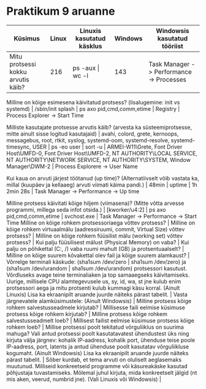 # Praktikum 9 aruanne
Küsimus | Linux | Linuxis kasutatud käsklus | Windows | Windowsis kasutatud tööriist
--- | --- | --- | --- | ---
Mitu protsessi kokku arvutis käib? | 216 | ps -aux &#124; wc -l | 143 | Task Manager -> Performance -> Processes

Milline on kõige esimesena käivitatud protsess? (lisalugemine: init vs systemd) | /sbin/init splash | ps axo pid,cmd,comm,etime | Registry | Process Explorer -> Start Time

Milliste kasutajate protsesse arvutis käib? (arvesta ka süsteemiprotsesse, mitte ainult sisse logitud kasutajaid) | avahi, colord, grete, kernoops, messagebus, root, rtkit, syslog, systemd-oom, systemd-resolve, systemd-timesync, USER | ps -eo user &#124; sort -u | ARMEI-W11\Grete, Font Driver Host\UMFD-0, Font Driver Host\UMFD-2, NT AUTHORITY\LOCAL SERVICE, NT AUTHORITY\NETWORK SERVICE, NT AUTHORITY\SYSTEM, Window Manager\DWM-2 | Process Explorere -> User Name

Kui kaua on arvuti järjest töötanud (up time)? (Alternatiivselt võib vastata ka, millal (kuupäev ja kellaaeg) arvuti viimati käima pandi.) | 48min | uptime | 1h 2min 28s | Task Manager -> Performance -> Up time

Milline protsess käivitati kõige hiljem (viimasena)? (Mitte võtta arvesse programmi, millega seda infot otsida.) | [kworker/u4:2] | ps axo pid,cmd,comm,etime | svchost.exe | Task Manager -> Performance -> Start Time
Milline on kõige rohkem protsessoriaega võttev protsess? |
Milline on kõige rohkem virtuaalmälu (aadressiruumi, commit, Virtual Size) võttev protsess? |
Milline on kõige rohkem füüsilist mälu (working set) võttev protsess? |
Kui palju füüsilisest mälust (Physical Memory) on vaba? |
Kui palju on põhikettal (C:, /) vaba ruumi mahult (GB) ja protsentuaalselt? |
Milline on kõige suurem kõvakettal olev fail ja kõige suurem alamkaust? |
Võrrelge terminali käskude: (sha1sum /dev/zero &#124; sha1sum /dev/zero) ja (sha1sum /dev/urandom &#124; sha1sum /dev/urandom) protsessori kasutust. Võrdluseks avage teine terminaliaken ja top samaaegseks käivitamiseks. Uurige, millisele CPU alamtegevusele us, sy, id, wa, st jne kulub enim protsessori aega ja mitu protsenti kulub kummagi käsu korral. (Ainult Linuxis) Lisa ka ekraanipilt aruande juurde näiteks pärast tabelit. |
Vasta järgnevatele alamküsimustele: (Ainult Windowsis) |
Milline protsess kõige rohkem salvestusseadmele kirjutab? |
Millisesse faili eelmise küsimuse protsess kõige rohkem kirjutab? |
Milline protsess kõige rohkem salvestusseadmelt loeb? |
Millisest failist eelmise küsimuse protsess kõige rohkem loeb? |
Millise protsessi poolt tekitatud võrguliiklus on suurima mahuga? Vali antud protsessi poolt kasutatavatest ühendustest üks ning kirjuta välja järgnev: kohalik IP-aadress, kohalik port, ühenduse teise poole IP-aadress, port, latents ja antud ühenduse poolt kasutatav võrguliikluse kogumaht. (Ainult Windowsis) Lisa ka ekraanipilt aruande juurde näiteks pärast tabelit. |
Sõber kurdab, et tema arvuti on oluliselt aeglasemaks muutunud. Milliseid konkreetseid programme või käsureakäske kasutad põhjustaja tuvastamiseks. Mõlemal juhul kirjuta, mida konkreetselt jälgid (nt mis aken, veerud, numbrid jne). (Vali Linuxis või Windowsis) |
